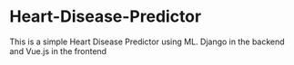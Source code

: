 # Heart-Disease-Predictor
This is a simple Heart Disease Predictor using ML. Django in the backend and Vue.js in the frontend
